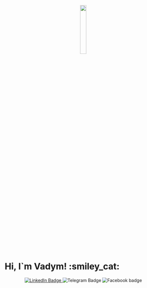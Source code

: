 <div id="top_img" align="center">
  <img src="https://media0.giphy.com/media/v1.Y2lkPTc5MGI3NjExMm5lajBxYmNhY2RqajRxbnlqd3FxcXpkcjRlazlndmV3eDU3ZmllcSZlcD12MV9pbnRlcm5hbF9naWZfYnlfaWQmY3Q9cw/f6hnhHkks8bk4jwjh3/giphy_s.gif" width="20%"/>
</div>
<h1>Hi, I`m Vadym! :smiley_cat:</h1>
<div id="badges" align="center">
  <a href="https://www.linkedin.com/in/vadym-smg/" target="_blank">
    <img src="https://img.shields.io/badge/LinkedIn-blue?style=for-the-badge&logo=linkedin&logoColor=white" alt="LinkedIn Badge"/>
  </a>
  <img src="https://img.shields.io/badge/Telegram-skyblue?style=for-the-badge&logo=telegram&logoColor=white" alt="Telegram Badge"/>
  <img src="https://img.shields.io/badge/Facebook-darkblue?style=for-the-badge&logo=facebook&logoColor=white" alt="Facebook badge"/>
</div>
